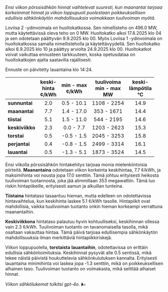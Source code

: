 *Ensi viikon pörssisähkön hinnat vaihtelevat suuresti, kun maanantai tarjoaa korkeimmat hinnat ja viikon loppupuoli puolestaan poikkeuksellisen edullisia sähkönkäytön mahdollisuuksia voimakkaan tuulivoiman myötä.*

Loviisa 2 -ydinvoimala on huoltokatkossa. Sen nimellisteho on 496.0 MW, mutta käytettävissä oleva teho on 0 MW. Huoltokatko alkoi 17.8.2025 klo 04 ja sen odotetaan päättyvän 9.9.2025 klo 00. Myös Loviisa 1 -ydinvoimala on huoltokatkossa samalla nimellisteholla ja käytettävyydellä. Sen huoltokatko alkoi 6.9.2025 klo 10 ja päättyy arviolta 24.9.2025 klo 00. Huoltokatkot voivat vaikuttaa ennusteen tarkkuuteen, koska opetusdataa on huoltokatkojen ajalta saatavilla rajallisesti.

Ennuste on päivitetty lauantaina klo 14:24.

|          | keski-<br>hinta<br>¢/kWh | min - max<br>¢/kWh | tuulivoima<br>min - max<br>MW | keski-<br>lämpötila<br>°C |
|:-------------|:----------------:|:----------------:|:-------------:|:-------------:|
| **sunnuntai** | 2.0 | 0.5 - 10.1 | 1108 - 2254 | 14.9 |
| **maanantai** | 7.7 | 1.4 - 17.0 | 353 - 1671 | 14.4 |
| **tiistai**   | 5.1 | 1.5 - 11.0 | 544 - 2195 | 14.6 |
| **keskiviikko** | 2.3 | 0.0 - 7.7 | 1203 - 2623 | 15.3 |
| **torstai**   | 0.5 | -0.5 - 1.5 | 2045 - 3253 | 15.8 |
| **perjantai** | 0.4 | -0.8 - 1.5 | 2499 - 3314 | 16.1 |
| **lauantai**  | 0.5 | -1.3 - 5.1 | 1873 - 3524 | 14.5 |

Ensi viikolla pörssisähkön hintakehitys tarjoaa monia mielenkiintoisia piirteitä. **Maanantaina** odotetaan viikon korkeinta keskihintaa, 7.7 ¢/kWh, ja maksimihinta voi nousta jopa 17.0 senttiin. Tämä johtuu erityisesti heikosta tuulivoiman tuotannosta, joka jää alimmillaan 353 megawattiin. Tämä luo riskin hintapiikeille, erityisesti aamun ja alkuillan tunteina.

**Tiistaina** hintataso tasaantuu hieman, mutta edelleen on odotettavissa hintavaihtelua, kun keskihinta laskee 5.1 ¢/kWh tasolle. Hintapiikit ovat mahdollisia, vaikka tuulivoiman tuotanto onkin hieman korkeampi verrattuna maanantaihin.

**Keskiviikkona** hintataso palautuu hyvin kohtuulliseksi, keskihinnan ollessa vain 2.3 ¢/kWh. Tuulivoiman tuotanto on tavanomaisella tasolla, mikä osaltaan vakauttaa hintaa. Tämä päivä tarjoaa edullisempia sähkönkäytön mahdollisuuksia ilman merkittäviä hintapiikkiriskejä.

Viikon loppupuolella, **torstaista** **lauantaihin**, odotettavissa on erittäin edullisia sähköntoimituksia. Keskihinnat pysyvät alle 0.5 sentissä, mikä tekee näistä päivistä houkuttelevia sähkönkulutuksen kannalta. Erityisesti lauantaina minimihinta voi laskea jopa -1.3 senttiin, mikä on poikkeuksellisen alhainen taso. Tuulivoiman tuotanto on voimakasta, mikä selittää alhaiset hinnat.

*Viikon sähkölukemat tulkitsi gpt-4o.* 🌬️
